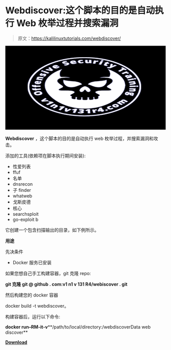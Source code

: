 # Webdiscover:这个脚本的目的是自动执行 Web 枚举过程并搜索漏洞

> 原文：<https://kalilinuxtutorials.com/webdiscover/>

[![](img/1d1eeb60b69534561cdbe96ab3a06f3b.png)](https://blogger.googleusercontent.com/img/a/AVvXsEhQOxApc6_Bmk--IMWR0yD6gfuuV-SF7-4VazzfB3uProCHhBjHjW6jyDdmJZU97NFUg-R3cST_uXEkHGaSvBdn-HE7sovH39FqM4uNuMLTtcIfHRceQFPld7MGP6Y43xXneoU6ewUhgraojuPTHGfBMGrV3ZEYSFx9f1u35txjDoPIHpz4TYkTXGBh=s728)

**Webdiscover** ，这个脚本的目的是自动执行 web 枚举过程，并搜索漏洞和攻击。

添加的工具(依赖项在脚本执行期间安装):

*   性爱列表
*   ffuf
*   名单
*   dnsrecon
*   子 finder
*   whatweb
*   戈斯皮德
*   核心
*   searchsploit
*   go-exploit b

它创建一个包含扫描输出的目录，如下例所示。

**用途**

先决条件

*   Docker 服务已安装

如果您想自己手工构建容器，git 克隆 repo:

**git 克隆 git @ github . com:v1 n1 v 131 R4/webiscover . git**

然后构建您的 docker 容器

docker build -t webdiscover。

构建容器后，运行以下命令:

**docker run–RM-it-v****/path/to/local/directory:/webdiscoverData web discover**

[**Download**](https://github.com/V1n1v131r4/webdiscover)